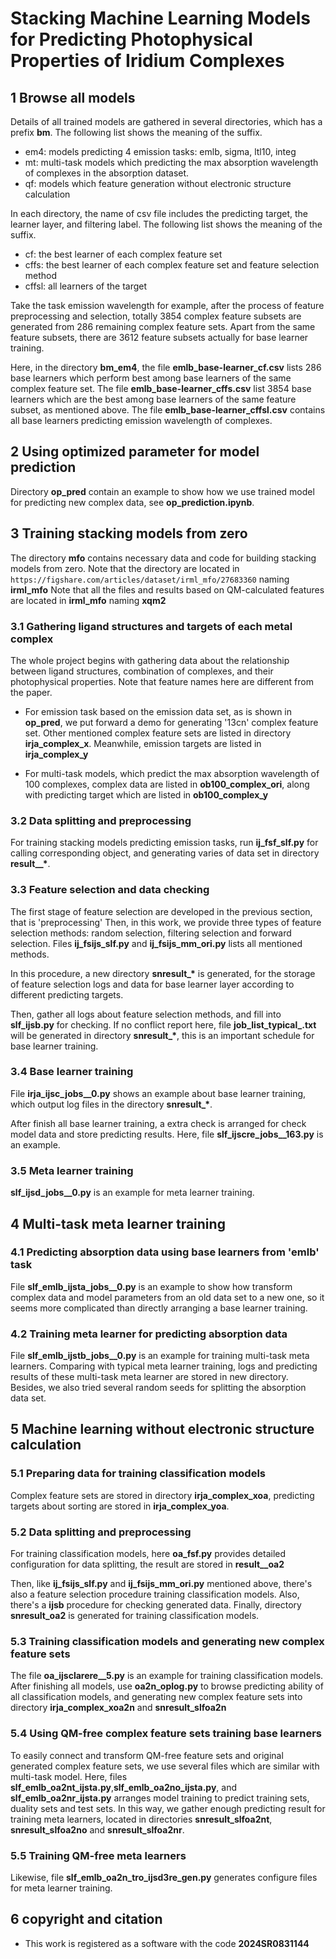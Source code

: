 # Stacking Machine Learning Models for Predicting Photophysical Properties of Iridium Complexes

## 1 Browse all models
Details of all trained models are gathered in several directories, which has a prefix **bm**. The following list shows the meaning of the suffix.
+ em4: models predicting 4 emission tasks: emlb, sigma, ltl10, integ
+ mt: multi-task models which predicting the max absorption wavelength of complexes in the absorption dataset.
+ qf: models which feature generation without electronic structure calculation


In each directory, the name of csv file includes the predicting target, the learner layer, and filtering label. The following list shows the meaning of the suffix.

+ cf: the best learner of each complex feature set 
+ cffs: the best learner of each complex feature set and feature selection method
+ cffsl: all learners of the target

Take the task emission wavelength for example, after the process of feature preprocessing and selection, totally 3854 complex feature subsets are generated from 286 remaining complex feature sets. Apart from the same feature subsets, there are 3612 feature subsets actually for base learner training. 

Here, in the directory **bm_em4**, the file **emlb_base-learner_cf.csv** lists 286 base learners which perform best among base learners of the same complex feature set. The file **emlb_base-learner_cffs.csv** list 3854 base learners which are the best among base learners of the same feature subset, as mentioned above.  The file **emlb_base-learner_cffsl.csv** contains all base learners predicting emission wavelength of complexes.

## 2 Using optimized parameter for model prediction
Directory **op_pred** contain an example to show how we use trained model for predicting new complex data, see **op_prediction.ipynb**. 

## 3 Training stacking models from zero
The directory **mfo** contains necessary data and code for building stacking models from zero.
Note that the directory are located in `https://figshare.com/articles/dataset/irml_mfo/27683360` naming **irml_mfo**
Note that all the files and results based on QM-calculated features are located in **irml_mfo** naming **xqm2**
### 3.1 Gathering ligand structures and targets of each metal complex
The whole project begins with gathering data about the relationship between ligand structures, combination of complexes, and their photophysical properties. Note that feature names here are different from the paper.

+ For emission task based on the emission data set, as is shown in **op_pred**, we put forward a demo for generating '13cn' complex feature set. Other mentioned complex feature sets are listed in directory **irja_complex_x**. Meanwhile, emission targets are listed in **irja_complex_y**

+ For multi-task models, which predict the max absorption wavelength of 100 complexes, complex data are listed in **ob100_complex_ori**, along with predicting target which are listed in **ob100_complex_y**

### 3.2 Data splitting and preprocessing
For training stacking models predicting emission tasks, run **ij_fsf_slf.py** for calling corresponding object, and generating varies of data set in directory **result__\***.
### 3.3 Feature selection and data checking
The first stage of feature selection are developed in the previous section, that is 'preprocessing' Then, in this work, we provide three types of feature selection methods: random selection, filtering selection and forward selection. Files **ij_fsijs_slf.py** and **ij_fsijs_mm_ori.py** lists all mentioned methods.

In this procedure, a new directory  **snresult_\*** is generated, for the storage of feature selection logs and data for base learner layer according to different predicting targets.

Then, gather all logs about feature selection methods, and fill into **slf_ijsb.py** for checking. If no conflict report here, file **job_list_typical_.txt** will be generated in directory **snresult_\***, this is an important schedule for base learner training.

### 3.4 Base learner training
File **irja_ijsc_jobs__0.py** shows an example about base learner training, which output log files in the directory **snresult_\***.

After finish all base learner training, a extra check is arranged for check model data and store predicting results. Here, file **slf_ijscre_jobs__163.py** is an example.

### 3.5 Meta learner training
**slf_ijsd_jobs__0.py** is an example for meta learner training.

## 4 Multi-task meta learner training
### 4.1 Predicting absorption data using base learners from 'emlb' task
File **slf_emlb_ijsta_jobs__0.py** is an example to show how transform complex data and model parameters from an old data set to a new one, so it seems more complicated than directly arranging a base learner training.
### 4.2 Training meta learner for predicting absorption data
File **slf_emlb_ijstb_jobs__0.py** is an example for training multi-task meta learners. Comparing with typical meta learner training, logs and predicting results of these multi-task meta learner are stored in new directory. Besides, we also tried several random seeds for splitting the absorption data set.

## 5 Machine learning without electronic structure calculation
### 5.1 Preparing data for training classification models
Complex feature sets are stored in directory **irja_complex_xoa**, predicting targets about sorting are stored in **irja_complex_yoa**.
### 5.2 Data splitting and preprocessing
For training classification models, here **oa_fsf.py** provides detailed configuration for data splitting, the result are stored in **result__oa2**

Then, like **ij_fsijs_slf.py** and **ij_fsijs_mm_ori.py** mentioned above, there's also a feature selection procedure training classification models. Also, there's a **ijsb** procedure for checking generated data. Finally, directory **snresult_oa2** is generated for training classification models.

### 5.3 Training classification models and generating new complex feature sets
The file **oa_ijsclarere__5.py** is an example for training classification models. After finishing all models, use **oa2n_oplog.py** to browse predicting ability of all classification models, and generating new complex feature sets into directory **irja_complex_xoa2n** and **snresult_slfoa2n**

### 5.4 Using QM-free complex feature sets training base learners
To easily connect and transform QM-free feature sets and original generated complex feature sets, we use several files which are similar with multi-task model. Here, files **slf_emlb_oa2nt_ijsta.py**,**slf_emlb_oa2no_ijsta.py**, and **slf_emlb_oa2nr_ijsta.py** arranges model training to predict training sets, duality sets and test sets. In this way, we gather enough predicting result for training meta learners, located in directories **snresult_slfoa2nt**, **snresult_slfoa2no** and **snresult_slfoa2nr**.

### 5.5 Training QM-free meta learners
Likewise, file **slf_emlb_oa2n_tro_ijsd3re_gen.py** generates configure files for meta learner training.



## 6 copyright and citation
+ This work is registered as a software with the code **2024SR0831144**
